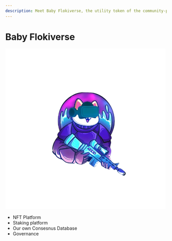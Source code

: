 ```yaml
---
description: Meet Baby Flokiverse, the utility token of the community-powered ecosystem.
---
```


# Baby Flokiverse

![](.gitbook/assets/floki.png)

* NFT Platform
* Staking platform
* Our own Consesnus Database
* Governance
